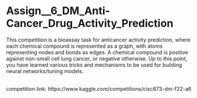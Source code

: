 # Assign__6_DM_Anti-Cancer_Drug_Activity_Prediction

This competition is a bioassay task for anticancer activity prediction, where each chemical compound is represented as a graph, with atoms representing nodes and bonds as edges. A chemical compound is positive against non-small cell lung cancer, or negative otherwise. Up to this point, you have learned various tricks and mechanisms to be used for building neural networks/tuning models.

<br>
competition link: https://www.kaggle.com/competitions/cisc873-dm-f22-a6
